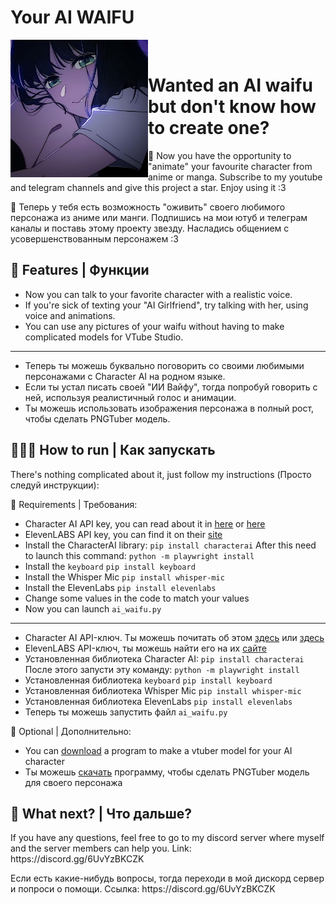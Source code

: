 # Your AI WAIFU
<div>
  <img width="220" align="left" src="423fabce-b698-426f-acb5-dae5a612a80c.jpg"/>
  <br>
  <h1>Wanted an AI waifu but don't know how to create one?</h1>
  </p>
</div>
  🤝 Now you have the opportunity to "animate" your favourite character from anime or manga. Subscribe to my youtube and telegram channels and give this project a star. Enjoy using it :3
  <br>
  </p>
  🤝 Теперь у тебя есть возможность "оживить" своего любимого персонажа из аниме или манги. Подпишись на мои ютуб и телеграм каналы и поставь этому проекту звезду. Насладись общением с усовершенствованным персонажем :3

 ## 🧠 Features | Функции
 - Now you can talk to your favorite character with a realistic voice.
 - If you're sick of texting your "AI Girlfriend", try talking with her, using voice and animations.
 - You can use any pictures of your waifu without having to make complicated models for VTube Studio.
----------------------------------------------------------------------------------------------------------
 - Теперь ты можешь буквально поговорить со своими любимыми персонажами с Character AI на родном языке.
 - Если ты устал писать своей "ИИ Вайфу", тогда попробуй говорить с ней, используя реалистичный голос и анимации.
 - Ты можешь использовать изображения персонажа в полный рост, чтобы сделать PNGTuber модель.
 
 ## 👨🏻‍💻 How to run | Как запускать
 There's nothing complicated about it, just follow my instructions (Просто следуй инструкции):

📌 Requirements | Требования:
- Character AI API key, you can read about it in [here](https://pycai.gitbook.io/welcome/api/values) or [here](https://github.com/kramcat/CharacterAI/tree/main#-get-token)
- ElevenLABS API key, you can find it on their [site](https://elevenlabs.io/subscription)
- Install the CharacterAI library: ```pip install characterai``` After this need to launch this command: `python -m playwright install`
- Install the `keyboard` `pip install keyboard`
- Install the Whisper Mic ```pip install whisper-mic```
- Install the ElevenLabs ```pip install elevenlabs```
- Change some values in the code to match your values
- Now you can launch `ai_waifu.py`
  </p>
-----------------------------------------------------------------------------------------
- Character AI API-ключ. Ты можешь почитать об этом [здесь](https://pycai.gitbook.io/welcome/api/values) или [здесь](https://github.com/kramcat/CharacterAI/tree/main#-get-token)
- ElevenLABS API-ключ, ты можешь найти его на их [сайте](https://elevenlabs.io/subscription)
- Установленная библиотека Character AI: ```pip install characterai``` После этого запусти эту команду: `python -m playwright install`
- Установленная библиотека `keyboard` `pip install keyboard`
- Установленная библиотека Whisper Mic ```pip install whisper-mic```
- Установленная библиотека ElevenLabs ```pip install elevenlabs```
- Теперь ты можешь запустить файл `ai_waifu.py`

📌 Optional | Дополнительно:
- You can [download](https://olmewe.itch.io/veadotube-mini) a program to make a vtuber model for your AI character
- Ты можешь [скачать](https://olmewe.itch.io/veadotube-mini) программу, чтобы сделать PNGTuber модель для своего персонажа

## 👀 What next? | Что дальше?
</p> If you have any questions, feel free to go to my discord server where myself and the server members can help you. Link: https://discord.gg/6UvYzBKCZK
</p> Если есть какие-нибудь вопросы, тогда переходи в мой дискорд сервер и попроси о помощи. Ссылка: https://discord.gg/6UvYzBKCZK
